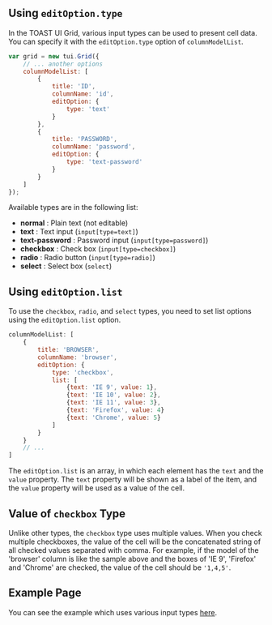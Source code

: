 ## Using `editOption.type`

In the TOAST UI Grid, various input types can be used to present cell data. You can specify it with the `editOption.type` option of `columnModelList`.

```javascript
var grid = new tui.Grid({
    // ... another options
    columnModelList: [
        {
            title: 'ID',
            columnName: 'id',
            editOption: {
                type: 'text'    
            }  
        },
        {
            title: 'PASSWORD',
            columnName: 'password',
            editOption: {
                type: 'text-password'
            }    
        }
    ]
});
```

Available types are in the following list:

- **normal** : Plain text (not editable)
- **text** : Text input (`input[type=text]`)
- **text-password** : Password input (`input[type=password]`)
- **checkbox** : Check box (`input[type=checkbox]`)
- **radio** : Radio button (`input[type=radio]`)
- **select** : Select box (`select`)


## Using `editOption.list`

To use the `checkbox`, `radio`, and `select` types, you need to set list options using the `editOption.list` option.

```javascript
columnModelList: [
    {
        title: 'BROWSER',
        columnName: 'browser',
        editOption: {
            type: 'checkbox',
            list: [
                {text: 'IE 9', value: 1},
                {text: 'IE 10', value: 2},
                {text: 'IE 11', value: 3},
                {text: 'Firefox', value: 4}
                {text: 'Chrome', value: 5}
            ]
        }        
    }
    // ...
]
```

The `editOption.list` is an array, in which each element has the `text` and the `value` property. The `text` property will be shown as a label of the item, and the `value` property will be used as a value of the cell.


## Value of `checkbox` Type

Unlike other types, the `checkbox` type uses multiple values. When you check multiple checkboxes, the value of the cell will be the concatenated string of all checked values separated with comma. For example, if the model of the 'browser' column is like the sample above and the boxes of 'IE 9', 'Firefox' and 'Chrome' are checked, the value of the cell should be `'1,4,5'`.


## Example Page

You can see the example which uses various input types [here](https://nhnent.github.io/tui.grid/1.9.0/tutorial-example1.html).
